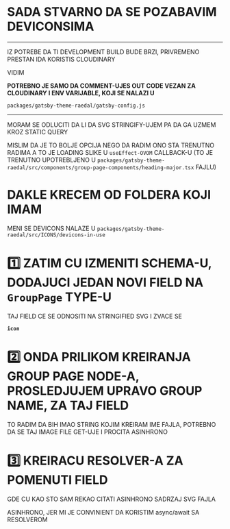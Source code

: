 # SADA STVARNO DA SE POZABAVIM DEVICONSIMA

*** 
IZ POTREBE DA TI DEVELOPMENT BUILD BUDE BRZI, PRIVREMENO PRESTAN IDA KORISTIS CLOUDINARY

VIDIM

**POTREBNO JE SAMO DA COMMENT-UJES OUT CODE VEZAN ZA CLOUDINARY I ENV VARIJABLE, KOJI SE NALAZI U**

`packages/gatsby-theme-raedal/gatsby-config.js`

***

MORAM SE ODLUCITI DA LI DA SVG STRINGIFY-UJEM PA DA GA UZMEM KROZ STATIC QUERY

MISLIM DA JE TO BOLJE OPCIJA NEGO DA RADIM ONO STA TRENUTNO RADIMA A TO JE LOADING SLIKE U `useEffect-OVOM` CALLBACK-U (TO JE TRENUTNO UPOTREBLJENO U `packages/gatsby-theme-raedal/src/components/group-page-components/heading-major.tsx` FAJLU)

# DAKLE KRECEM OD FOLDERA KOJI IMAM

MENI SE DEVICONS NALAZE U `packages/gatsby-theme-raedal/src/ICONS/devicons-in-use`

# :one: ZATIM CU IZMENITI SCHEMA-U, DODAJUCI JEDAN NOVI FIELD NA `GroupPage` TYPE-U

TAJ FIELD CE SE ODNOSITI NA STRINGIFIED SVG I ZVACE SE

**`icon`**

# :two: ONDA PRILIKOM KREIRANJA GROUP PAGE NODE-A, PROSLEDJUJEM UPRAVO GROUP NAME, ZA TAJ FIELD

TO RADIM DA BIH IMAO STRING KOJIM KREIRAM IME FAJLA, POTREBNO DA SE TAJ IMAGE FILE GET-UJE I PROCITA ASINHRONO

# :three: KREIRACU RESOLVER-A ZA POMENUTI FIELD

GDE CU KAO STO SAM REKAO CITATI ASINHRONO SADRZAJ SVG FAJLA

ASINHRONO, JER MI JE CONVINIENT DA KORISTIM async/await SA RESOLVEROM 

